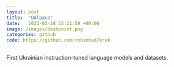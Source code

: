 ```yaml
---
layout: post
title:  "UAlpaca"
date:   2023-03-28 22:21:59 +00:00
image: /images/dashpoint.png
categories: github
code: https://github.com/robinhad/kruk
---
```

First Ukrainian instruction-tuned language models and datasets.
